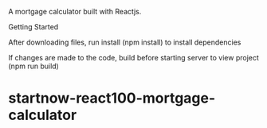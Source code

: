 A mortgage calculator built with Reactjs. 

Getting Started

After downloading files, run install (npm install) to install dependencies

If changes are made to the code, build before starting server to view project (npm run build)
# startnow-react100-mortgage-calculator
